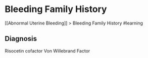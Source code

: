 # Bleeding Family History
[[Abnormal Uterine Bleeding]] > Bleeding Family History
#learning

## Diagnosis
Risocetin cofactor
Von Willebrand Factor
